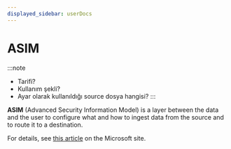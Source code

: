```yaml
---
displayed_sidebar: userDocs
---
```


# ASIM

:::note
* Tarifi?
* Kullanım şekli?
* Ayar olarak kullanıldığı source dosya hangisi?
:::

**ASIM** (Advanced Security Information Model) is a layer between the data and the user to configure what and how to ingest data from the source and to route it to a destination.

For details, see [this article](https://learn.microsoft.com/en-us/azure/sentinel/normalization) on the Microsoft site.
